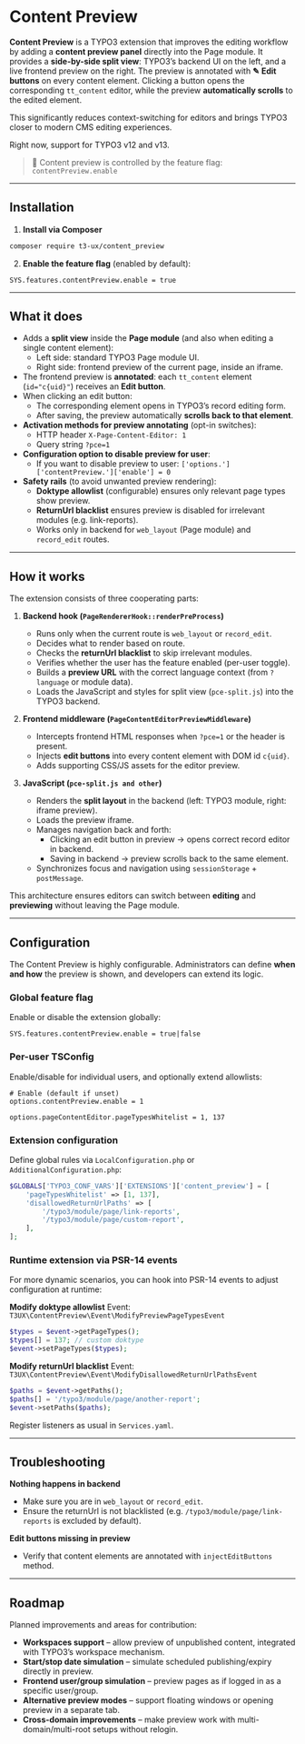 # Content Preview

**Content Preview** is a TYPO3 extension that improves the editing workflow by adding a **content preview panel** directly into the Page module.
It provides a **side-by-side split view**: TYPO3’s backend UI on the left, and a live frontend preview on the right. The preview is annotated with **✎ Edit buttons** on every content element. Clicking a button opens the corresponding `tt_content` editor, while the preview **automatically scrolls** to the edited element.

This significantly reduces context-switching for editors and brings TYPO3 closer to modern CMS editing experiences.

Right now, support for TYPO3 v12 and v13.

> 🔧 Content preview is controlled by the feature flag: `contentPreview.enable`

---

## Installation

1. **Install via Composer**

```bash
composer require t3-ux/content_preview
```

2. **Enable the feature flag** (enabled by default):

```typoscript
SYS.features.contentPreview.enable = true
```

---

## What it does

- Adds a **split view** inside the **Page module** (and also when editing a single content element):
    - Left side: standard TYPO3 Page module UI.
    - Right side: frontend preview of the current page, inside an iframe.
- The frontend preview is **annotated**: each `tt_content` element (`id="c{uid}"`) receives an **Edit button**.
- When clicking an edit button:
    - The corresponding element opens in TYPO3’s record editing form.
    - After saving, the preview automatically **scrolls back to that element**.
- **Activation methods for preview annotating** (opt-in switches):
    - HTTP header `X-Page-Content-Editor: 1`
    - Query string `?pce=1`
- **Configuration option to disable preview for user**:
    - If you want to disable preview to user: ```['options.']['contentPreview.']['enable'] = 0```
- **Safety rails** (to avoid unwanted preview rendering):
    - **Doktype allowlist** (configurable) ensures only relevant page types show preview.
    - **ReturnUrl blacklist** ensures preview is disabled for irrelevant modules (e.g. link-reports).
    - Works only in backend for `web_layout` (Page module) and `record_edit` routes.

---

## How it works

The extension consists of three cooperating parts:

1. **Backend hook (`PageRendererHook::renderPreProcess`)**
    - Runs only when the current route is `web_layout` or `record_edit`.
    - Decides what to render based on route.
    - Checks the **returnUrl blacklist** to skip irrelevant modules.
    - Verifies whether the user has the feature enabled (per-user toggle).
    - Builds a **preview URL** with the correct language context (from `?language` or module data).
    - Loads the JavaScript and styles for split view (`pce-split.js`) into the TYPO3 backend.

2. **Frontend middleware (`PageContentEditorPreviewMiddleware`)**
    - Intercepts frontend HTML responses when `?pce=1` or the header is present.
    - Injects **edit buttons** into every content element with DOM id `c{uid}`.
    - Adds supporting CSS/JS assets for the editor preview.

3. **JavaScript (`pce-split.js and other`)**
    - Renders the **split layout** in the backend (left: TYPO3 module, right: iframe preview).
    - Loads the preview iframe.
    - Manages navigation back and forth:
        - Clicking an edit button in preview → opens correct record editor in backend.
        - Saving in backend → preview scrolls back to the same element.
    - Synchronizes focus and navigation using `sessionStorage` + `postMessage`.

This architecture ensures editors can switch between **editing** and **previewing** without leaving the Page module.

---

## Configuration

The Content Preview is highly configurable. Administrators can define **when and how** the preview is shown, and developers can extend its logic.

### Global feature flag

Enable or disable the extension globally:

```typoscript
SYS.features.contentPreview.enable = true|false
```

### Per-user TSConfig

Enable/disable for individual users, and optionally extend allowlists:

```typoscript
# Enable (default if unset)
options.contentPreview.enable = 1

options.pageContentEditor.pageTypesWhitelist = 1, 137
```

### Extension configuration

Define global rules via `LocalConfiguration.php` or `AdditionalConfiguration.php`:

```php
$GLOBALS['TYPO3_CONF_VARS']['EXTENSIONS']['content_preview'] = [
    'pageTypesWhitelist' => [1, 137],
    'disallowedReturnUrlPaths' => [
        '/typo3/module/page/link-reports',
        '/typo3/module/page/custom-report',
    ],
];
```

### Runtime extension via PSR-14 events

For more dynamic scenarios, you can hook into PSR-14 events to adjust configuration at runtime:

**Modify doktype allowlist**
Event: `T3UX\ContentPreview\Event\ModifyPreviewPageTypesEvent`

```php
$types = $event->getPageTypes();
$types[] = 137; // custom doktype
$event->setPageTypes($types);
```

**Modify returnUrl blacklist**
Event: `T3UX\ContentPreview\Event\ModifyDisallowedReturnUrlPathsEvent`

```php
$paths = $event->getPaths();
$paths[] = '/typo3/module/page/another-report';
$event->setPaths($paths);
```

Register listeners as usual in `Services.yaml`.

---

## Troubleshooting

**Nothing happens in backend**
- Make sure you are in `web_layout` or `record_edit`.
- Ensure the returnUrl is not blacklisted (e.g. `/typo3/module/page/link-reports` is excluded by default).

**Edit buttons missing in preview**
- Verify that content elements are annotated with ```injectEditButtons``` method.

---

## Roadmap

Planned improvements and areas for contribution:

- **Workspaces support** – allow preview of unpublished content, integrated with TYPO3’s workspace mechanism.
- **Start/stop date simulation** – simulate scheduled publishing/expiry directly in preview.
- **Frontend user/group simulation** – preview pages as if logged in as a specific user/group.
- **Alternative preview modes** – support floating windows or opening preview in a separate tab.
- **Cross-domain improvements** – make preview work  with multi-domain/multi-root setups without relogin.
